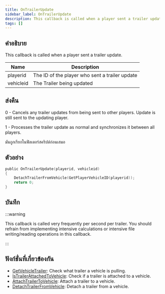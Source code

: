 ```yaml
---
title: OnTrailerUpdate
sidebar_label: OnTrailerUpdate
description: This callback is called when a player sent a trailer update.
tags: []
---
```


## คำอธิบาย

This callback is called when a player sent a trailer update.

| Name      | Description                                    |
| --------- | ---------------------------------------------- |
| playerid  | The ID of the player who sent a trailer update |
| vehicleid | The Trailer being updated                      |

## ส่งคืน

0 - Cancels any trailer updates from being sent to other players. Update is still sent to the updating player.

1 - Processes the trailer update as normal and synchronizes it between all players.

มันถูกเรียกในฟิลเตอร์สคริปต์ก่อนเสมอ

## ตัวอย่าง

```c
public OnTrailerUpdate(playerid, vehicleid)
{
    DetachTrailerFromVehicle(GetPlayerVehicleID(playerid));
    return 0;
}
```

## บันทึก

:::warning

This callback is called very frequently per second per trailer. You should refrain from implementing intensive calculations or intensive file writing/reading operations in this callback.

:::

## ฟังก์ชั่นที่เกี่ยวข้องกัน

- [GetVehicleTrailer](../functions/GetVehicleTrailer): Check what trailer a vehicle is pulling.
- [IsTrailerAttachedToVehicle](../functions/IsTrailerAttachedToVehicle): Check if a trailer is attached to a vehicle.
- [AttachTrailerToVehicle](../functions/AttachTrailerToVehicle): Attach a trailer to a vehicle.
- [DetachTrailerFromVehicle](../functions/DetachTrailerFromVehicle): Detach a trailer from a vehicle.
